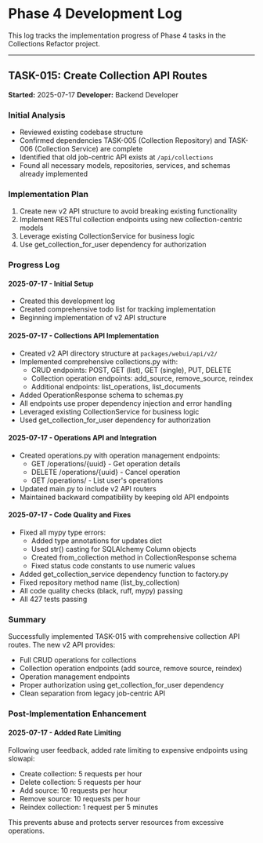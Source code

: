 # Phase 4 Development Log

This log tracks the implementation progress of Phase 4 tasks in the Collections Refactor project.

---

## TASK-015: Create Collection API Routes
**Started:** 2025-07-17
**Developer:** Backend Developer

### Initial Analysis
- Reviewed existing codebase structure
- Confirmed dependencies TASK-005 (Collection Repository) and TASK-006 (Collection Service) are complete
- Identified that old job-centric API exists at `/api/collections`
- Found all necessary models, repositories, services, and schemas already implemented

### Implementation Plan
1. Create new v2 API structure to avoid breaking existing functionality
2. Implement RESTful collection endpoints using new collection-centric models
3. Leverage existing CollectionService for business logic
4. Use get_collection_for_user dependency for authorization

### Progress Log

#### 2025-07-17 - Initial Setup
- Created this development log
- Created comprehensive todo list for tracking implementation
- Beginning implementation of v2 API structure

#### 2025-07-17 - Collections API Implementation
- Created v2 API directory structure at `packages/webui/api/v2/`
- Implemented comprehensive collections.py with:
  - CRUD endpoints: POST, GET (list), GET (single), PUT, DELETE
  - Collection operation endpoints: add_source, remove_source, reindex
  - Additional endpoints: list_operations, list_documents
- Added OperationResponse schema to schemas.py
- All endpoints use proper dependency injection and error handling
- Leveraged existing CollectionService for business logic
- Used get_collection_for_user dependency for authorization

#### 2025-07-17 - Operations API and Integration
- Created operations.py with operation management endpoints:
  - GET /operations/{uuid} - Get operation details
  - DELETE /operations/{uuid} - Cancel operation  
  - GET /operations/ - List user's operations
- Updated main.py to include v2 API routers
- Maintained backward compatibility by keeping old API endpoints

#### 2025-07-17 - Code Quality and Fixes
- Fixed all mypy type errors:
  - Added type annotations for updates dict
  - Used str() casting for SQLAlchemy Column objects
  - Created from_collection method in CollectionResponse schema
  - Fixed status code constants to use numeric values
- Added get_collection_service dependency function to factory.py
- Fixed repository method name (list_by_collection)
- All code quality checks (black, ruff, mypy) passing
- All 427 tests passing

### Summary
Successfully implemented TASK-015 with comprehensive collection API routes. The new v2 API provides:
- Full CRUD operations for collections
- Collection operation endpoints (add source, remove source, reindex)
- Operation management endpoints
- Proper authorization using get_collection_for_user dependency
- Clean separation from legacy job-centric API

### Post-Implementation Enhancement
#### 2025-07-17 - Added Rate Limiting
Following user feedback, added rate limiting to expensive endpoints using slowapi:
- Create collection: 5 requests per hour
- Delete collection: 5 requests per hour  
- Add source: 10 requests per hour
- Remove source: 10 requests per hour
- Reindex collection: 1 request per 5 minutes

This prevents abuse and protects server resources from excessive operations.
